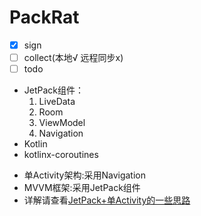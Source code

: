# PackRat

- [x] sign
- [ ] collect(本地√ 远程同步x)
- [ ] todo

* JetPack组件：
  1. LiveData
  2. Room
  3. ViewModel
  4. Navigation
* Kotlin
* kotlinx-coroutines

- 单Activity架构:采用Navigation
- MVVM框架:采用JetPack组件
- 详解请查看[JetPack+单Activity的一些思路](https://www.jianshu.com/p/1560de5422ca)
